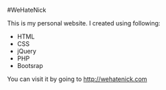 #WeHateNick

This is my personal website. I created using following:
* HTML
* CSS
* jQuery
* PHP
* Bootsrap

You can visit it by going to http://wehatenick.com
